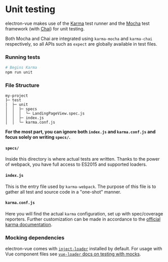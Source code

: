 # Unit testing

electron-vue makes use of the [Karma](https://karma-runner.github.io/1.0/index.html) test runner and the [Mocha](https://mochajs.org/) test framework (with [Chai](http://chaijs.com/)) for unit testing.

Both Mocha and Chai are integrated using `karma-mocha` and `karma-chai` respectively, so all APIs such as `expect` are globally available in test files.

### Running tests
```bash
# Begins Karma
npm run unit
```

### File Structure
```
my-project
├─ test
|  ├─ unit
│  │  ├─ specs
│  │  │  └─ LandingPageView.spec.js
│  │  ├─ index.js
│  │  └─ karma.conf.js
```

**For the most part, you can ignore both `index.js` and `karma.conf.js` and focus solely on writing `specs/`.**

#### `specs/`
Inside this directory is where actual tests are written. Thanks to the power of webpack, you have full access to ES2015 and supported loaders.

#### `index.js`
This is the entry file used by `karma-webpack`. The purpose of this file is to gather all test and source code in a "one-shot" manner.

#### `karma.conf.js`
Here you will find the actual `karma` configuration, set up with spec/coverage reporters. Further customization can be made in accordance to the [official karma documentation](http://karma-runner.github.io/1.0/config/configuration-file.html).

### Mocking dependencies
electron-vue comes with [`inject-loader`](https://github.com/plasticine/inject-loader) installed by default. For usage with Vue component files see [`vue-loader` docs on testing with mocks](http://vue-loader.vuejs.org/en/workflow/testing-with-mocks.html).